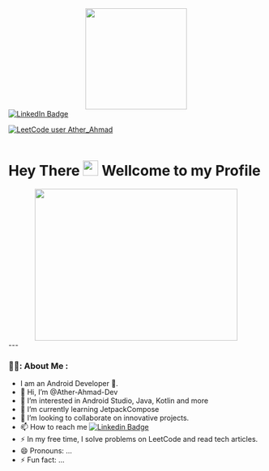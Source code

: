 <div id="header" align="center">
  <img src="https://i.giphy.com/media/v1.Y2lkPTc5MGI3NjExa21qcWRiZXU5cWRvemFhYXhjY2lpcnlvZTZvYm5lNGFnMWZjd3FibSZlcD12MV9pbnRlcm5hbF9naWZfYnlfaWQmY3Q9Zw/HzPtbOKyBoBFsK4hyc/giphy.gif" width="200" height="200" >
</div>

<div id="badges">
  <a href="https://www.linkedin.com/in/ather-ahmad-android-developer/">
  <img src="https://img.shields.io/badge/LinkedIn-blue?style=for-the-badge&logo=linkedin&logoColor=white" alt="LinkedIn Badge"/>
  </a>
</div>

[![LeetCode user Ather_Ahmad](https://img.shields.io/badge/dynamic/json?style=for-the-badge&labelColor=black&color=%23ffa116&label=Solved&query=solvedOverTotal&url=https%3A%2F%2Fleetcode-badge.vercel.app%2Fapi%2Fusers%2FAther_Ahmad&logo=leetcode&logoColor=yellow)](https://leetcode.com/Ather_Ahmad/) 

<img src="https://komarev.com/ghpvc/?username=your-github-ather-ahmad-dev&style=flat-square&color=blue" alt=""/>

<h1>
  Hey There
  <img src="https://media.giphy.com/media/hvRJCLFzcasrR4ia7z/giphy.gif" width="30px"/>
  Wellcome to my Profile
</h1>

<div align="center">
  <img src="https://i.giphy.com/media/v1.Y2lkPTc5MGI3NjExYTZrem82Z3E1YXd3bWJ1dHB1dm5wMG1zNzM5NTlvNWY4NHM1cXVxaSZlcD12MV9pbnRlcm5hbF9naWZfYnlfaWQmY3Q9cw/wU5GXcDhwLDO7bcKvP/giphy.gif" width="400" height="300"/>
</div>
---

### 👨‍🍳: About Me : 
- I am an Android Developer 📱.
- 👋 Hi, I’m @Ather-Ahmad-Dev
- 👀 I’m interested in Android Studio, Java, Kotlin and more
- 🌱 I’m currently learning JetpackCompose
- 💞️ I’m looking to collaborate on innovative projects.
- 📫 How to reach me [![Linkedin Badge](https://img.shields.io/badge/-LinkedIn-blue?style=flat&logo=Linkedin&logoColor=white)]("https://www.linkedin.com/in/ather-ahmad-android-developer/") 
- ⚡ In my free time, I solve problems on LeetCode and read tech articles.
- 😄 Pronouns: ...
- ⚡ Fun fact: ...
